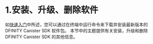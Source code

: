 # 1.安装、升级、删除软件

如[快速入门](https://sdk.dfinity.org/docs/quickstart/quickstart-intro.html)中所述，您可以通过在终端中运行命令来下载并安装最新版本的 DFINITY Canister SDK 软件包。 本节中的主题提供有关安装，升级和删除 DFINITY Canister SDK 的其他信息。

